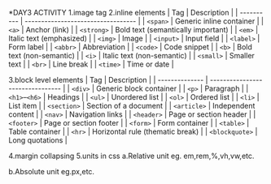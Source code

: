 *DAY3 ACTIVITY
 1.image tag
 2.inline elements
   | Tag        | Description                        |
| ---------- | ---------------------------------- |
| `<span>`   | Generic inline container           |
| `<a>`      | Anchor (link)                      |
| `<strong>` | Bold text (semantically important) |
| `<em>`     | Italic text (emphasized)           |
| `<img>`    | Image                              |
| `<input>`  | Input field                        |
| `<label>`  | Form label                         |
| `<abbr>`   | Abbreviation                       |
| `<code>`   | Code snippet                       |
| `<b>`      | Bold text (non-semantic)           |
| `<i>`      | Italic text (non-semantic)         |
| `<small>`  | Smaller text                       |
| `<br>`     | Line break                         |
| `<time>`   | Time or date                       |

 3.block level elements
 | Tag            | Description                      |
| -------------- | -------------------------------- |
| `<div>`        | Generic block container          |
| `<p>`          | Paragraph                        |
| `<h1>`–`<h6>`  | Headings                         |
| `<ul>`         | Unordered list                   |
| `<ol>`         | Ordered list                     |
| `<li>`         | List item                        |
| `<section>`    | Section of a document            |
| `<article>`    | Independent content              |
| `<nav>`        | Navigation links                 |
| `<header>`     | Page or section header           |
| `<footer>`     | Page or section footer           |
| `<form>`       | Form container                   |
| `<table>`      | Table container                  |
| `<hr>`         | Horizontal rule (thematic break) |
| `<blockquote>` | Long quotations                  |

 4.margin collapsing
 5.units in css
   a.Relative unit
    eg. em,rem,%,vh,vw,etc.
  
   b.Absolute unit
    eg.px,etc.
